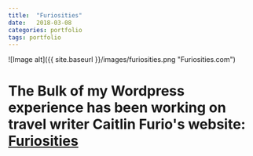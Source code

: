 ```yaml
---
title:  "Furiosities"
date:   2018-03-08
categories: portfolio
tags: portfolio
---
```

![Image alt]({{ site.baseurl }}/images/furiosities.png "Furiosities.com")

# The Bulk of my Wordpress experience has been working on travel writer Caitlin Furio's website: [Furiosities](http://furiosities.com)